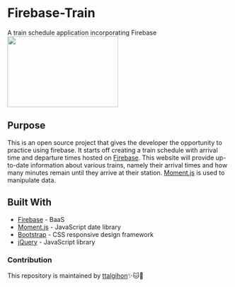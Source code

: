 # Firebase-Train
A train schedule application incorporating Firebase
<img src="https://media.giphy.com/media/3oz8xtBx06mcZWoNJm/giphy.gif" width="250" height="160" alt-text="A cartoon dog riding a train while placing tracks in front of the toy train." />

## Purpose
This is an open source project that gives the developer the opportunity to practice using firebase. It starts off creating a train schedule with arrival time and departure times hosted on [Firebase](https://firebase.google.com/). This website will provide up-to-date information about various trains, namely their arrival times and how many minutes remain until they arrive at their station. [Moment.js](https://momentjs.com/) is used to manipulate data.


## Built With
* [Firebase](https://firebase.google.com/) - BaaS
* [Moment.js](https://momentjs.com/) - JavaScript date library
* [Bootstrap](https://getbootstrap.com/) - CSS responsive design framework
* [jQuery](https://jquery.com/) - JavaScript library


### Contribution
This repository is maintained by [ttalgihon](https://github.com/ttalgihon):sparkles::cat::strawberry: